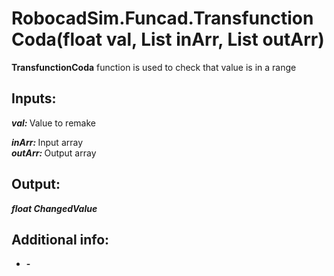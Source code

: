 <h1> RobocadSim.Funcad.TransfunctionCoda(float val, List<float> inArr, List<float> outArr)  </h1>
  
<strong>TransfunctionCoda</strong> function is used to check that value is in a range  
  
<h2><strong> Inputs: </strong></h2>  
<strong><em>val: </em></strong>Value to remake  

<strong><em>inArr: </em></strong>Input array  
<strong><em>outArr: </em></strong>Output array 
  
<h2><strong> Output: </strong></h2>
<strong><em>float ChangedValue</em></strong> 

<h2><strong> Additional info: </strong></h2>
<ul>
<li><strong>-</strong></li>
</ul>
